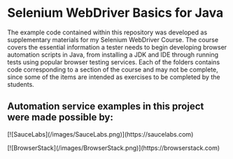 <h1>Selenium WebDriver Basics for Java</h1>
<p>
The example code contained within this repository was developed as supplementary materials for my Selenium WebDriver Course. The course covers the essential information a tester needs to begin developing browser automation scripts in Java, from installing a JDK and IDE through running tests using popular browser testing services. Each of the folders contains code corresponding to a section of the course and may not be complete, since some of the items are intended as exercises to be completed by the students.
</p>


<h2>Automation service examples in this project were made possible by:</h2>
<p>
[![SauceLabs](/images/SauceLabs.png)](https://saucelabs.com)
</p>
<p>
[![BrowserStack](/images/BrowserStack.png)](https://browserstack.com)
</p>
